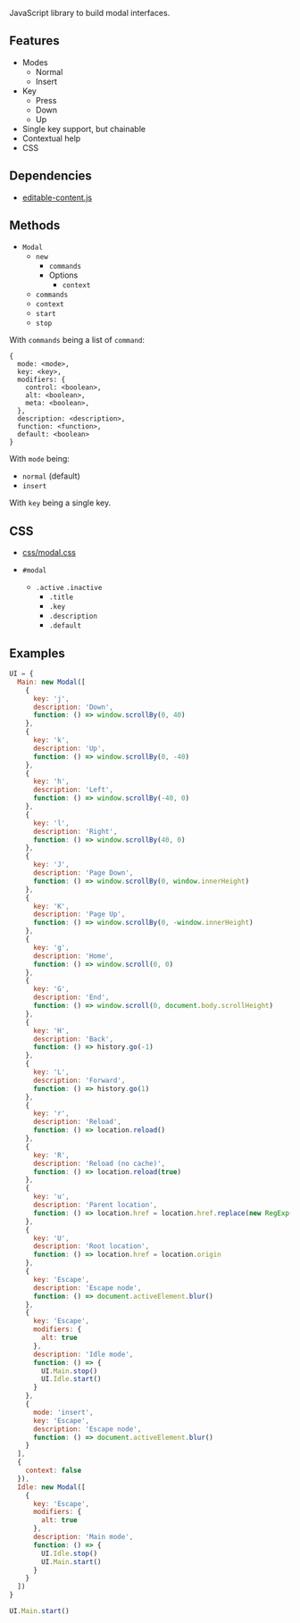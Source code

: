 JavaScript library to build modal interfaces.

Features
--------

- Modes
  - Normal
  - Insert
- Key
  - Press
  - Down
  - Up
- Single key support, but chainable
- Contextual help
- CSS

Dependencies
------------

- [editable-content.js][]

Methods
-------

- `Modal`
  - `new`
    - `commands`
    - Options
      - `context`
  - `commands`
  - `context`
  - `start`
  - `stop`

With `commands` being a list of `command`:

```
{
  mode: <mode>,
  key: <key>,
  modifiers: {
    control: <boolean>,
    alt: <boolean>,
    meta: <boolean>,
  },
  description: <description>,
  function: <function>,
  default: <boolean>
}
```

With `mode` being:

- `normal` (default)
- `insert`

With `key` being a single key.

CSS
---

- [css/modal.css](css/modal.css)

- `#modal`
  - `.active` `.inactive`
    - `.title`
    - `.key`
    - `.description`
    - `.default`

Examples
--------

``` javascript
UI = {
  Main: new Modal([
    {
      key: 'j',
      description: 'Down',
      function: () => window.scrollBy(0, 40)
    },
    {
      key: 'k',
      description: 'Up',
      function: () => window.scrollBy(0, -40)
    },
    {
      key: 'h',
      description: 'Left',
      function: () => window.scrollBy(-40, 0)
    },
    {
      key: 'l',
      description: 'Right',
      function: () => window.scrollBy(40, 0)
    },
    {
      key: 'J',
      description: 'Page Down',
      function: () => window.scrollBy(0, window.innerHeight)
    },
    {
      key: 'K',
      description: 'Page Up',
      function: () => window.scrollBy(0, -window.innerHeight)
    },
    {
      key: 'g',
      description: 'Home',
      function: () => window.scroll(0, 0)
    },
    {
      key: 'G',
      description: 'End',
      function: () => window.scroll(0, document.body.scrollHeight)
    },
    {
      key: 'H',
      description: 'Back',
      function: () => history.go(-1)
    },
    {
      key: 'L',
      description: 'Forward',
      function: () => history.go(1)
    },
    {
      key: 'r',
      description: 'Reload',
      function: () => location.reload()
    },
    {
      key: 'R',
      description: 'Reload (no cache)',
      function: () => location.reload(true)
    },
    {
      key: 'u',
      description: 'Parent location',
      function: () => location.href = location.href.replace(new RegExp('^([a-z]+://.+)/.+/?$'), '$1')
    },
    {
      key: 'U',
      description: 'Root location',
      function: () => location.href = location.origin
    },
    {
      key: 'Escape',
      description: 'Escape node',
      function: () => document.activeElement.blur()
    },
    {
      key: 'Escape',
      modifiers: {
        alt: true
      },
      description: 'Idle mode',
      function: () => {
        UI.Main.stop()
        UI.Idle.start()
      }
    },
    {
      mode: 'insert',
      key: 'Escape',
      description: 'Escape node',
      function: () => document.activeElement.blur()
    }
  ],
  {
    context: false
  }),
  Idle: new Modal([
    {
      key: 'Escape',
      modifiers: {
        alt: true
      },
      description: 'Main mode',
      function: () => {
        UI.Idle.stop()
        UI.Main.start()
      }
    }
  ])
}
```

``` javascript
UI.Main.start()
```

[editable-content.js]: https://github.com/alexherbo2/editable-content.js
